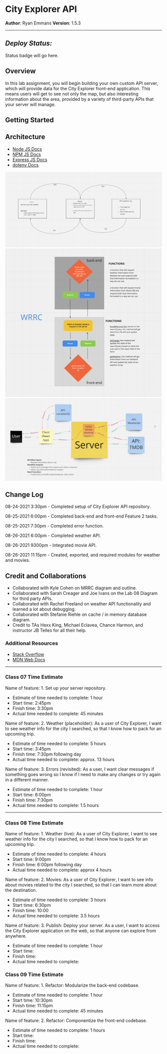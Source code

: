# City Explorer API

**Author**: Ryan Emmans
**Version**: 1.5.3
<!-- (increment the patch/fix version number if you make more commits past your first submission) -->

- - -

## ***Deploy Status:***

Status badge will go here.

## Overview
<!-- Provide a high level overview of what this application is and why you are building it, beyond the fact that it's an assignment for this class. (i.e. What's your problem domain?) -->

In this lab assignment, you will begin building your own custom API server, which will provide data for the City Explorer front-end application. This means users will get to see not only the map, but also interesting information about the area, provided by a variety of third-party APIs that your server will manage.

## Getting Started
<!-- What are the steps that a user must take in order to build this app on their own machine and get it running? -->

## Architecture
<!-- Provide a detailed description of the application design. What technologies (languages, libraries, etc) you're using, and any other relevant design information. -->
- [Node JS Docs](https://nodejs.org/en/)
- [NPM JS Docs](https://docs.npmjs.com/)
- [Express JS Docs](http://expressjs.com/en/4x/api.html)
- [dotenv Docs](https://www.npmjs.com/package/dotenv/)

![Lab 07 Diagram](./img/lab-07-diagram.png)
![Lab 08 Diagram](./img/lab-08-diagram.png)
![Lab 10 Diagram](./img/lab-10-diagram.png)

## Change Log
<!-- Use this area to document the interactive changes made to your application as each feature is successfully implemented. Use time stamps. Here's an example:

01-01-2001 4:59pm - Application now has a fully-functional express server, with a GET route for the location resource. -->

08-24-2021 3:30pm - Completed setup of City Explorer API repository.

08-25-2021 6:00pm - Completed back-end and front-end Feature 2 tasks.

08-25-2021 7:30pm - Completed error function.

08-26-2021 6:00pm - Completed weather API.

08-26-2021 9300pm - Integrated movie API.

08-26-2021 11:15pm - Created, exported, and required modules for weather and movies.

## Credit and Collaborations
<!-- Give credit (and a link) to other people or resources that helped you build this application. -->

- Collaborated with Kyle Cohen on MRRC diagram and outline.
- Collaborated with Sarah Creager and Joe Ivans on the Lab 08 Diagram for third party APIs.
- Collaborated with Rachel Freeland on weather API functionality and learned a lot about debugging.
- Collaborated with Stefanie Riehle on cache / in memory database diagram.
- Credit to TAs Hexx King, Michael Eclavea, Chance Harmon, and instructor JB Telles for all their help.

### Additional Resources

- [Stack Overflow](https://stackoverflow.com/)
- [MDN Web Docs](https://developer.mozilla.org/en-US/)

- - -

### Class 07 Time Estimate

Name of feature: 1. Set up your server repository.

- Estimate of time needed to complete: 1 hour
- Start time: 2:45pm
- Finish time: 3:30pm
- Actual time needed to complete: 45 minutes

Name of feature: 2. Weather (placeholder): As a user of City Explorer, I want to see weather info for the city I searched, so that I know how to pack for an upcoming trip.

- Estimate of time needed to complete: 5 hours
- Start time: 3:45pm
- Finish time: 7:30pm following day
- Actual time needed to complete: approx. 13 hours

Name of feature: 3. Errors (revisited): As a user, I want clear messages if something goes wrong so I know if I need to make any changes or try again in a different manner.

- Estimate of time needed to complete: 1 hour
- Start time: 6:00pm
- Finish time: 7:30pm
- Actual time needed to complete: 1.5 hours

- - -

### Class 08 Time Estimate

Name of feature: 1. Weather (live): As a user of City Explorer, I want to see weather info for the city I searched, so that I know how to pack for an upcoming trip.

- Estimate of time needed to complete: 4 hours
- Start time: 9:00pm
- Finish time: 6:00pm following day
- Actual time needed to complete: approx 4 hours

Name of feature: 2. Movies: As a user of City Explorer, I want to see info about movies related to the city I searched, so that I can learn more about the destination.

- Estimate of time needed to complete: 3 hours
- Start time: 6:30pm
- Finish time: 10:00
- Actual time needed to complete: 3.5 hours

Name of feature: 3. Publish: Deploy your server. As a user, I want to access the City Explorer application on the web, so that anyone can explore from anywhere.

- Estimate of time needed to complete: 1 hour
- Start time: 
- Finish time: 
- Actual time needed to complete: 

### Class 09 Time Estimate

Name of feature: 1. Refactor: Modularize the back-end codebase.

- Estimate of time needed to complete: 1 hour
- Start time: 10:30pm
- Finish time: 11:15pm
- Actual time needed to complete: 45 minutes

Name of feature: 2. Refactor: Componentize the front-end codebase.

- Estimate of time needed to complete: 1 hours
- Start time: 
- Finish time: 
- Actual time needed to complete: 

